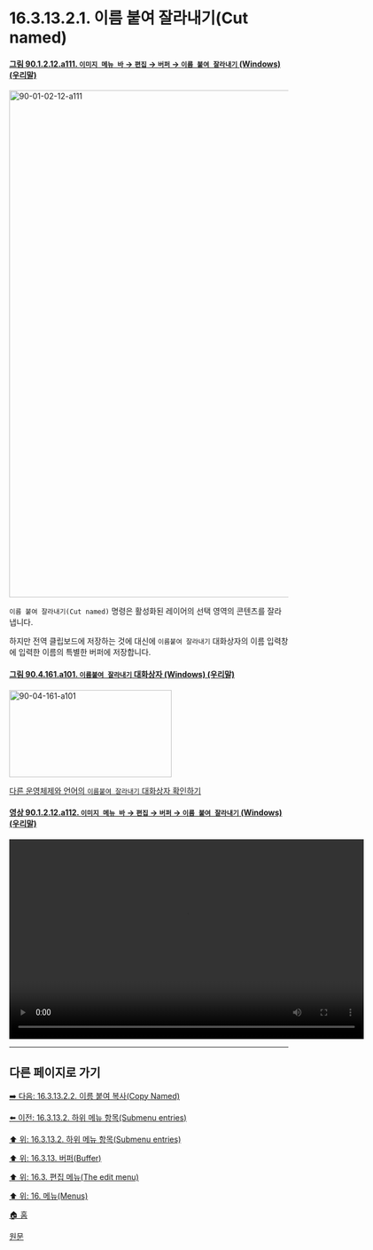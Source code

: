 # 16.3.13.2.1. 이름 붙여 잘라내기(Cut named)

<a id="90-01-02-12-a111"></a>

#### [그림 90.1.2.12.a111. `이미지 메뉴 바` → `편집` → `버퍼` → `이름 붙여 잘라내기` (Windows) (우리말)](./90-01-02-12-buffer.md#90-01-02-12-a111)
<img width="678" height="914" alt="90-01-02-12-a111" src="https://github.com/user-attachments/assets/e515fcc1-a02e-4625-aa5d-b7a1609c0b51" />

`이름 붙여 잘라내기(Cut named)` 명령은 활성화된 레이어의 선택 영역의 콘텐츠를 잘라냅니다.

하지만 전역 클립보드에 저장하는 것에 대신에 `이름붙여 잘라내기` 대화상자의 이름 입력창에 입력한 이름의 특별한 버퍼에 저장합니다.

<a id="90-04-161-a101"></a>

#### [그림 90.4.161.a101. `이름붙여 잘라내기` 대화상자 (Windows) (우리말)](./90-04-0161-cut_named.md#90-04-161-a101)
<img width="293" height="157" alt="90-04-161-a101" src="https://github.com/user-attachments/assets/d5473624-4540-437c-ae86-facd7bd1d641" />

[다른 운영체제와 언어의 `이름붙여 잘라내기` 대화상자 확인하기](./90-04-0161-cut_named.md#90-04-161-a102)

<a id="90-01-02-12-a112"></a>

#### [영상 90.1.2.12.a112. `이미지 메뉴 바` → `편집` → `버퍼` → `이름 붙여 잘라내기` (Windows) (우리말)](./90-01-02-12-buffer.md#90-01-02-12-a112)
<video controls="controls" width="640" height="360" src="https://github.com/user-attachments/assets/21277ae9-7834-4451-a089-de9fda3381c2"></video>

***

## 다른 페이지로 가기

[➡️ 다음: 16.3.13.2.2. 이름 붙여 복사(Copy Named)](./16-03-13-02-02-copy_named.md)

[⬅️ 이전: 16.3.13.2. 하위 메뉴 항목(Submenu entries)](./16-03-13-02-00-submenu_entries.md)

[⬆️ 위: 16.3.13.2. 하위 메뉴 항목(Submenu entries)](./16-03-13-02-00-submenu_entries.md)

[⬆️ 위: 16.3.13. 버퍼(Buffer)](./16-03-13-00-buffer.md)

[⬆️ 위: 16.3. 편집 메뉴(The edit menu)](./16-03-00-the-edit-menu.md)

[⬆️ 위: 16. 메뉴(Menus)](./16-00-menus.md)

[🏠 홈](./00-home.md)

[원문](https://docs.gimp.org/2.10/ko/gimp-edit-buffer-dialog.html#idm23910)